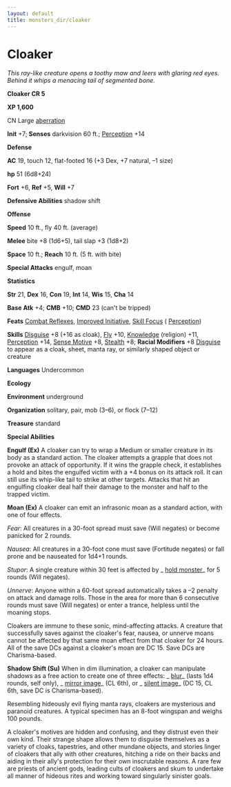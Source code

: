 ```yaml
---
layout: default
title: monsters_dir/cloaker
---
```

# Cloaker

_This ray-like creature opens a toothy maw and leers with glaring red eyes. Behind it whips a menacing tail of segmented bone._

**Cloaker CR 5**

**XP 1,600**

CN Large [aberration](../creatureTypes#_aberration)

**Init** +7; **Senses** darkvision 60 ft.; [Perception](../../skills_dir/perception#_perception) +14

**Defense**

**AC** 19, touch 12, flat-footed 16 (+3 Dex, +7 natural, –1 size)

**hp** 51 (6d8+24)

**Fort** +6, **Ref** +5, **Will** +7

**Defensive Abilities** shadow shift

**Offense**

**Speed** 10 ft., fly 40 ft. (average)

**Melee** bite +8 (1d6+5), tail slap +3 (1d8+2)

**Space** 10 ft.; **Reach** 10 ft. (5 ft. with bite)

**Special Attacks** engulf, moan

**Statistics**

**Str** 21, **Dex** 16, **Con** 19, **Int** 14, **Wis** 15, **Cha** 14

**Base Atk** +4; **CMB** +10; **CMD** 23 (can't be tripped)

**Feats** [Combat Reflexes](../../feats#_combat-reflexes), [Improved Initiative](../../feats#_improved-initiative), [Skill Focus](../../feats#_skill-focus) ( [Perception](../../skills_dir/perception#_perception))

**Skills** [Disguise](../../skills_dir/disguise#_disguise) +8 (+16 as cloak), [Fly](../../skills_dir/fly#_fly) +10, [Knowledge](../../skills_dir/knowledge#_knowledge) (religion) +11, [Perception](../../skills_dir/perception#_perception) +14, [Sense Motive](../../skills_dir/senseMotive#_sense-motive) +8, [Stealth](../../skills_dir/stealth#_stealth) +8; **Racial Modifiers** +8 [Disguise](../../skills_dir/disguise#_disguise) to appear as a cloak, sheet, manta ray, or similarly shaped object or creature

**Languages** Undercommon

**Ecology**

**Environment** underground

**Organization** solitary, pair, mob (3–6), or flock (7–12)

**Treasure** standard

**Special Abilities**

**Engulf (Ex)** A cloaker can try to wrap a Medium or smaller creature in its body as a standard action. The cloaker attempts a grapple that does not provoke an attack of opportunity. If it wins the grapple check, it establishes a hold and bites the engulfed victim with a +4 bonus on its attack roll. It can still use its whip-like tail to strike at other targets. Attacks that hit an engulfing cloaker deal half their damage to the monster and half to the trapped victim.

**Moan (Ex)** A cloaker can emit an infrasonic moan as a standard action, with one of four effects.

_Fear_: All creatures in a 30-foot spread must save (Will negates) or become panicked for 2 rounds.

_Nausea_: All creatures in a 30-foot cone must save (Fortitude negates) or fall prone and be nauseated for 1d4+1 rounds.

_Stupor_: A single creature within 30 feet is affected by _ [hold monster](../../spells_dir/holdMonster#_hold-monster)_ for 5 rounds (Will negates).

_Unnerve_: Anyone within a 60-foot spread automatically takes a –2 penalty on attack and damage rolls. Those in the area for more than 6 consecutive rounds must save (Will negates) or enter a trance, helpless until the moaning stops.

Cloakers are immune to these sonic, mind-affecting attacks. A creature that successfully saves against the cloaker's fear, nausea, or unnerve moans cannot be affected by that same moan effect from that cloaker for 24 hours. All of the save DCs against a cloaker's moan are DC 15. Save DCs are Charisma-based.

**Shadow Shift (Su)** When in dim illumination, a cloaker can manipulate shadows as a free action to create one of three effects: _ [blur](../../spells_dir/blur#_blur)_ (lasts 1d4 rounds, self only), _ [mirror image](../../spells_dir/mirrorImage#_mirror-image)_ (CL 6th), or _ [silent image](../../spells_dir/silentImage#_silent-image)_ (DC 15, CL 6th, save DC is Charisma-based).

Resembling hideously evil flying manta rays, cloakers are mysterious and paranoid creatures. A typical specimen has an 8-foot wingspan and weighs 100 pounds.

A cloaker's motives are hidden and confusing, and they distrust even their own kind. Their strange shape allows them to disguise themselves as a variety of cloaks, tapestries, and other mundane objects, and stories linger of cloakers that ally with other creatures, hitching a ride on their backs and aiding in their ally's protection for their own inscrutable reasons. A rare few are priests of ancient gods, leading cults of cloakers and skum to undertake all manner of hideous rites and working toward singularly sinister goals.

